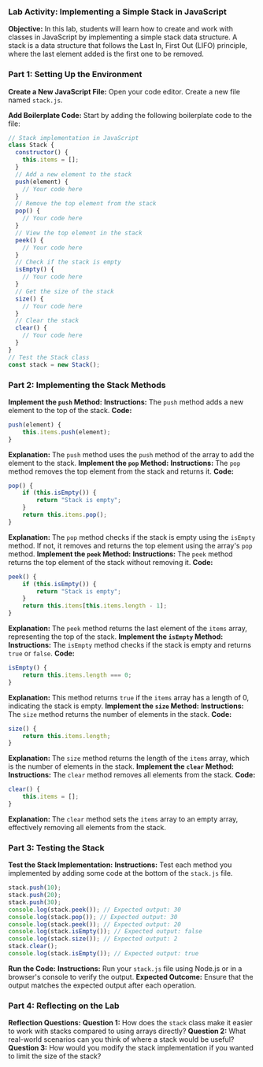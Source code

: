 ### Lab Activity: Implementing a Simple Stack in JavaScript

**Objective:**
In this lab, students will learn how to create and work with classes in JavaScript by implementing a simple stack data structure. A stack is a data structure that follows the Last In, First Out (LIFO) principle, where the last element added is the first one to be removed.

### Part 1: Setting Up the Environment

**Create a New JavaScript File:**
Open your code editor.
Create a new file named `stack.js`.

**Add Boilerplate Code:**
Start by adding the following boilerplate code to the file:

```javascript
// Stack implementation in JavaScript
class Stack {
  constructor() {
    this.items = [];
  }
  // Add a new element to the stack
  push(element) {
    // Your code here
  }
  // Remove the top element from the stack
  pop() {
    // Your code here
  }
  // View the top element in the stack
  peek() {
    // Your code here
  }
  // Check if the stack is empty
  isEmpty() {
    // Your code here
  }
  // Get the size of the stack
  size() {
    // Your code here
  }
  // Clear the stack
  clear() {
    // Your code here
  }
}
// Test the Stack class
const stack = new Stack();
```

### Part 2: Implementing the Stack Methods

**Implement the `push` Method:**
**Instructions:** The `push` method adds a new element to the top of the stack.
**Code:**

```javascript
push(element) {
    this.items.push(element);
}
```

**Explanation:** The `push` method uses the `push` method of the array to add the element to the stack.
**Implement the `pop` Method:**
**Instructions:** The `pop` method removes the top element from the stack and returns it.
**Code:**

```javascript
pop() {
    if (this.isEmpty()) {
        return "Stack is empty";
    }
    return this.items.pop();
}
```

**Explanation:** The `pop` method checks if the stack is empty using the `isEmpty` method. If not, it removes and returns the top element using the array's `pop` method.
**Implement the `peek` Method:**
**Instructions:** The `peek` method returns the top element of the stack without removing it.
**Code:**

```javascript
peek() {
    if (this.isEmpty()) {
        return "Stack is empty";
    }
    return this.items[this.items.length - 1];
}
```

**Explanation:** The `peek` method returns the last element of the `items` array, representing the top of the stack.
**Implement the `isEmpty` Method:**
**Instructions:** The `isEmpty` method checks if the stack is empty and returns `true` or `false`.
**Code:**

```javascript
isEmpty() {
    return this.items.length === 0;
}
```

**Explanation:** This method returns `true` if the `items` array has a length of 0, indicating the stack is empty.
**Implement the `size` Method:**
**Instructions:** The `size` method returns the number of elements in the stack.
**Code:**

```javascript
size() {
    return this.items.length;
}
```

**Explanation:** The `size` method returns the length of the `items` array, which is the number of elements in the stack.
**Implement the `clear` Method:**
**Instructions:** The `clear` method removes all elements from the stack.
**Code:**

```javascript
clear() {
    this.items = [];
}
```

**Explanation:** The `clear` method sets the `items` array to an empty array, effectively removing all elements from the stack.

### Part 3: Testing the Stack

**Test the Stack Implementation:**
**Instructions:** Test each method you implemented by adding some code at the bottom of the `stack.js` file.

```javascript
stack.push(10);
stack.push(20);
stack.push(30);
console.log(stack.peek()); // Expected output: 30
console.log(stack.pop()); // Expected output: 30
console.log(stack.peek()); // Expected output: 20
console.log(stack.isEmpty()); // Expected output: false
console.log(stack.size()); // Expected output: 2
stack.clear();
console.log(stack.isEmpty()); // Expected output: true
```

**Run the Code:**
**Instructions:** Run your `stack.js` file using Node.js or in a browser's console to verify the output.
**Expected Outcome:** Ensure that the output matches the expected output after each operation.

### Part 4: Reflecting on the Lab

**Reflection Questions:**
**Question 1:** How does the `stack` class make it easier to work with stacks compared to using arrays directly?
**Question 2:** What real-world scenarios can you think of where a stack would be useful?
**Question 3:** How would you modify the stack implementation if you wanted to limit the size of the stack?
